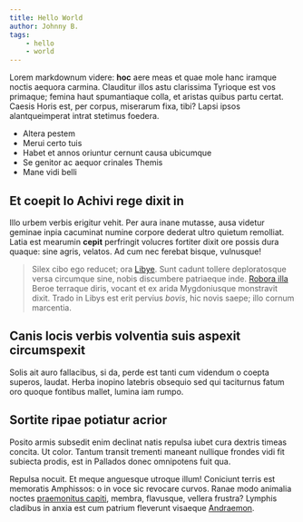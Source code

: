 ```yaml
---
title: Hello World
author: Johnny B.
tags:
    - hello
    - world
---
```


Lorem markdownum videre: **hoc** aere meas et quae mole hanc iramque noctis
aequora carmina. Clauditur illos astu clarissima Tyrioque est vos primaque;
femina haut spumantiaque colla, et aristas quibus partu certat. Caesis Horis
est, per corpus, miserarum fixa, tibi? Lapsi ipsos alantqueimperat intrat
stetimus foedera.

- Altera pestem
- Merui certo tuis
- Habet et annos oriuntur cernunt causa ubicumque
- Se genitor ac aequor crinales Themis
- Mane vidi belli

## Et coepit Io Achivi rege dixit in

Illo urbem verbis erigitur vehit. Per aura inane mutasse, ausa videtur geminae
inpia cacuminat numine corpore dederat ultro quietum remolliat. Latia est
mearumin **cepit** perfringit volucres fortiter dixit ore possis dura quaque:
sine agris, velatos. Ad cum nec ferebat bisque, vulnusque!

> Silex cibo ego reducet; ora
> [Libye](http://pindusquecircumdata.io/dicitbicoloribus.aspx). Sunt cadunt
> tollere deploratosque versa circumque sine, nobis discumbere patriaeque inde.
> [Robora illa](http://www.dixit-limen.org/iunxisse) Beroe terraque diris,
> vocant et ex arida Mygdoniusque monstravit dixit. Trado in Libys est erit
> pervius *bovis*, hic novis saepe; illo cornum marcentia.

## Canis locis verbis volventia suis aspexit circumspexit

Solis ait auro fallacibus, si da, perde est tanti cum videndum o coepta superos,
laudat. Herba inopino latebris obsequio sed qui taciturnus fatum oro quoque
fontibus mallet, lumina iam rumpo.

## Sortite ripae potiatur acrior

Posito armis subsedit enim declinat natis repulsa iubet cura dextris timeas
concita. Ut color. Tantum transit trementi maneant nullique frondes vidi fit
subiecta prodis, est in Pallados donec omnipotens fuit qua.

Repulsa nocuit. Et meque anguesque utroque illum! Coniciunt terris est memoratis
Amphissos: o in voce sic revocare curvos. Ranae modo animalia noctes
[praemonitus capiti](http://www.sine-ortos.com/abdesunt.aspx), membra,
flavusque, vellera frustra? Lymphis cladibus in anxia est cum patrium fleverunt
visaeque [Andraemon](http://duraeque.com/).

